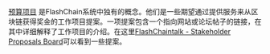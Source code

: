 [预算项目](introduction/workers) 是FlashChain系统中独有的概念。他们是一些期望通过提供服务来从区块链获得奖金的工作项目提案。一项提案包含一个指向网站或论坛帖子的链接，在其中详细解释了工作项目的介绍。在这里[FlashChaintalk - Stakeholder Proposals Board](https://flashchaintalk.org/index.php/board,75.0.html)可以看到一些提案。
